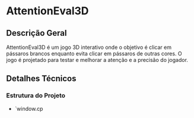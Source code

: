 # AttentionEval3D

## Descrição Geral
AttentionEval3D é um jogo 3D interativo onde o objetivo é clicar em pássaros brancos enquanto evita clicar em pássaros de outras cores. O jogo é projetado para testar e melhorar a atenção e a precisão do jogador.

## Detalhes Técnicos

### Estrutura do Projeto

- `window.cp